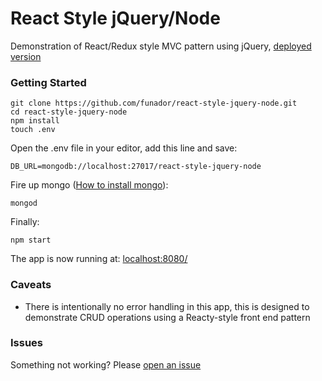 # React Style jQuery/Node

Demonstration of React/Redux style MVC pattern using jQuery, [deployed version](https://react-style-jquery-node.herokuapp.com/)

### Getting Started

```
git clone https://github.com/funador/react-style-jquery-node.git
cd react-style-jquery-node
npm install
touch .env
```
Open the .env file in your editor, add this line and save:
```
DB_URL=mongodb://localhost:27017/react-style-jquery-node
```

Fire up mongo ([How to install mongo](https://docs.mongodb.com/manual/installation/)):
``` 
mongod
```
Finally:
``` 
npm start
```

The app is now running at: [localhost:8080/](http://localhost:8080/)

### Caveats
- There is intentionally no error handling in this app, this is designed to demonstrate CRUD operations using a Reacty-style front end pattern


### Issues

Something not working?  Please [open an issue](https://github.com/funador/react-style-jquery-node/issues)